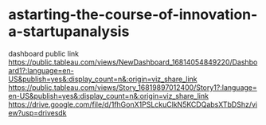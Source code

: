 # astarting-the-course-of-innovation-a-startupanalysis
dashboard public link
https://public.tableau.com/views/NewDashboard_16814054849220/Dashboard1?:language=en-US&publish=yes&:display_count=n&:origin=viz_share_link
https://public.tableau.com/views/Story_16819897012400/Story1?:language=en-US&publish=yes&:display_count=n&:origin=viz_share_link
https://drive.google.com/file/d/1fhGonX1PSLckuClkN5KCDQabsXTbDShz/view?usp=drivesdk
